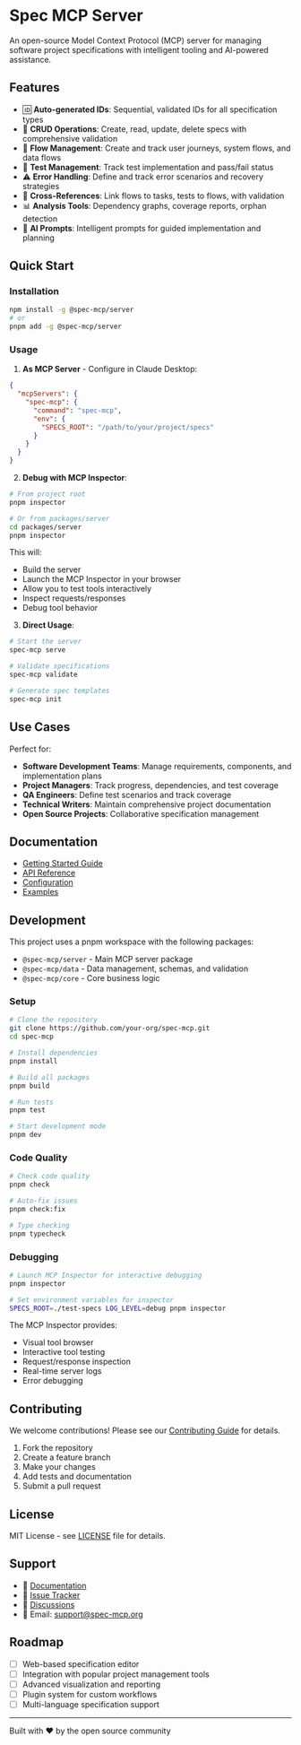 # Spec MCP Server

An open-source Model Context Protocol (MCP) server for managing software project specifications with intelligent tooling and AI-powered assistance.

## Features

- 🆔 **Auto-generated IDs**: Sequential, validated IDs for all specification types
- 📝 **CRUD Operations**: Create, read, update, delete specs with comprehensive validation
- 🔄 **Flow Management**: Create and track user journeys, system flows, and data flows
- 🧪 **Test Management**: Track test implementation and pass/fail status
- ⚠️ **Error Handling**: Define and track error scenarios and recovery strategies
- 🔗 **Cross-References**: Link flows to tasks, tests to flows, with validation
- 📊 **Analysis Tools**: Dependency graphs, coverage reports, orphan detection
- 🤖 **AI Prompts**: Intelligent prompts for guided implementation and planning

## Quick Start

### Installation

```bash
npm install -g @spec-mcp/server
# or
pnpm add -g @spec-mcp/server
```

### Usage

1. **As MCP Server** - Configure in Claude Desktop:

```json
{
  "mcpServers": {
    "spec-mcp": {
      "command": "spec-mcp",
      "env": {
        "SPECS_ROOT": "/path/to/your/project/specs"
      }
    }
  }
}
```

2. **Debug with MCP Inspector**:

```bash
# From project root
pnpm inspector

# Or from packages/server
cd packages/server
pnpm inspector
```

This will:
- Build the server
- Launch the MCP Inspector in your browser
- Allow you to test tools interactively
- Inspect requests/responses
- Debug tool behavior

3. **Direct Usage**:

```bash
# Start the server
spec-mcp serve

# Validate specifications
spec-mcp validate

# Generate spec templates
spec-mcp init
```

## Use Cases

Perfect for:
- **Software Development Teams**: Manage requirements, components, and implementation plans
- **Project Managers**: Track progress, dependencies, and test coverage
- **QA Engineers**: Define test scenarios and track coverage
- **Technical Writers**: Maintain comprehensive project documentation
- **Open Source Projects**: Collaborative specification management

## Documentation

- [Getting Started Guide](./docs/getting-started.md)
- [API Reference](./docs/api-reference.md)
- [Configuration](./docs/configuration.md)
- [Examples](./docs/examples.md)

## Development

This project uses a pnpm workspace with the following packages:

- `@spec-mcp/server` - Main MCP server package
- `@spec-mcp/data` - Data management, schemas, and validation
- `@spec-mcp/core` - Core business logic

### Setup

```bash
# Clone the repository
git clone https://github.com/your-org/spec-mcp.git
cd spec-mcp

# Install dependencies
pnpm install

# Build all packages
pnpm build

# Run tests
pnpm test

# Start development mode
pnpm dev
```

### Code Quality

```bash
# Check code quality
pnpm check

# Auto-fix issues
pnpm check:fix

# Type checking
pnpm typecheck
```

### Debugging

```bash
# Launch MCP Inspector for interactive debugging
pnpm inspector

# Set environment variables for inspector
SPECS_ROOT=./test-specs LOG_LEVEL=debug pnpm inspector
```

The MCP Inspector provides:
- Visual tool browser
- Interactive tool testing
- Request/response inspection
- Real-time server logs
- Error debugging

## Contributing

We welcome contributions! Please see our [Contributing Guide](./CONTRIBUTING.md) for details.

1. Fork the repository
2. Create a feature branch
3. Make your changes
4. Add tests and documentation
5. Submit a pull request

## License

MIT License - see [LICENSE](./LICENSE) file for details.

## Support

- 📖 [Documentation](./docs/)
- 🐛 [Issue Tracker](https://github.com/your-org/spec-mcp/issues)
- 💬 [Discussions](https://github.com/your-org/spec-mcp/discussions)
- 📧 Email: support@spec-mcp.org

## Roadmap

- [ ] Web-based specification editor
- [ ] Integration with popular project management tools
- [ ] Advanced visualization and reporting
- [ ] Plugin system for custom workflows
- [ ] Multi-language specification support

---

Built with ❤️ by the open source community